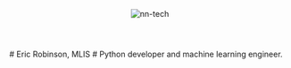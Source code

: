 <header>
<!--
  <<< Author notes: Course header >>>
  Include a 1280×640 image, course title in sentence case, and a concise description in emphasis.
  In your repository settings: enable template repository, add your 1280×640 social image, auto delete head branches.
  Add your open source license, GitHub uses MIT license.
-->
<img src=https://github.com/user-attachments/assets/a614329e-08a5-41ff-be84-9e7306eff70c alt=nn-tech align=center>
</header>
# Eric Robinson, MLIS #
Python developer and machine learning engineer.
<!--
  <<< Author notes: Finish >>>
  Review what we learned, ask for feedback, provide next steps.
-->
